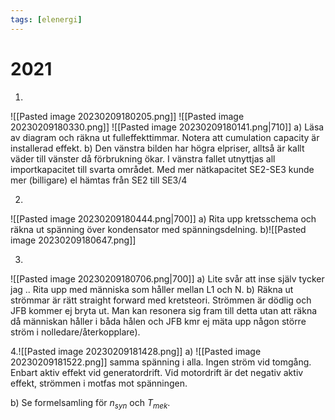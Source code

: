 ```yaml
---
tags: [elenergi]
---
```

# 2021

1.
![[Pasted image 20230209180205.png]]
![[Pasted image 20230209180330.png]]
![[Pasted image 20230209180141.png|710]]
a) Läsa av diagram och räkna ut fulleffekttimmar. Notera att cumulation capacity är installerad effekt.
b) Den vänstra bilden har högra elpriser, alltså är kallt väder till vänster då förbrukning ökar. I vänstra fallet utnyttjas all importkapacitet till svarta området. Med mer nätkapacitet SE2-SE3 kunde mer (billigare) el hämtas från SE2 till SE3/4

2.
![[Pasted image 20230209180444.png|700]]
a) Rita upp kretsschema och räkna ut spänning över kondensator med spänningsdelning. 
b)![[Pasted image 20230209180647.png]]

3.
![[Pasted image 20230209180706.png|700]]
a) Lite svår att inse själv tycker jag ..
Rita upp med människa som håller mellan L1 och N. 
b) Räkna ut strömmar är rätt straight forward med kretsteori. Strömmen är dödlig och JFB kommer ej bryta ut. Man kan resonera sig fram till detta utan att räkna då människan håller i båda hålen och JFB kmr ej mäta upp någon större ström i nolledare/återkopplare).

4.![[Pasted image 20230209181428.png]]
a)  ![[Pasted image 20230209181522.png]]
samma spänning i alla. Ingen ström vid tomgång. Enbart aktiv effekt vid generatordrift. Vid motordrift är det negativ aktiv effekt, strömmen i motfas mot spänningen.

b) Se formelsamling för $n_{syn}$ och $T_{mek}$.